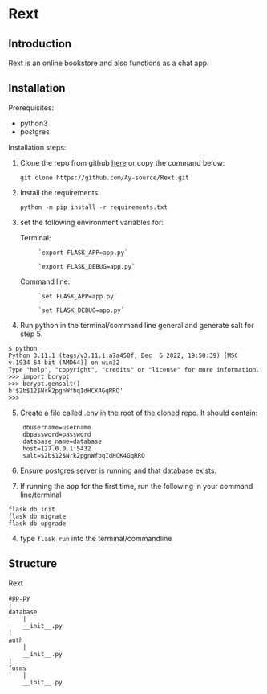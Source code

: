 # Rext
## Introduction
Rext is an online bookstore and also functions as a chat app.

## Installation
Prerequisites:
- python3
- postgres

Installation steps:

1. Clone the repo from github [here](https://github.com/Ay-source/Rext.git) or copy the command below:

    `git clone https://github.com/Ay-source/Rext.git`
2. Install the requirements. 

    `python -m pip install -r requirements.txt`
3. set the following environment variables for:

    Terminal:

            `export FLASK_APP=app.py`

            `export FLASK_DEBUG=app.py`

    Command line:

            `set FLASK_APP=app.py`
    
            `set FLASK_DEBUG=app.py`

4. Run python in the terminal/command line general and generate salt for step 5.
```
$ python
Python 3.11.1 (tags/v3.11.1:a7a450f, Dec  6 2022, 19:58:39) [MSC v.1934 64 bit (AMD64)] on win32
Type "help", "copyright", "credits" or "license" for more information.
>>> import bcrypt
>>> bcrypt.gensalt()
b'$2b$12$Nrk2pgnWfbqIdHCK4GqRRO'
>>>
```

5. Create a file called .env in the root of the cloned repo. It should contain:
```
    dbusername=username
    dbpassword=password
    database_name=database
    host=127.0.0.1:5432
    salt=$2b$12$Nrk2pgnWfbqIdHCK4GqRRO
```
6. Ensure postgres server is running and that database exists.

7. If running the app for the first time, run the following in your command line/terminal
```
flask db init
flask db migrate
flask db upgrade
```

4. type `flask run` into the terminal/commandline

## Structure

Rext

    app.py
    |
    database
        |
        __init__.py
    |
    auth
        |
        __init__.py
    |
    forms
        |
        __init__.py
